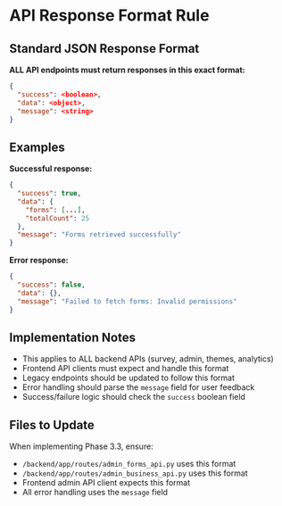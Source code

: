 # API Response Format Rule

## Standard JSON Response Format

**ALL API endpoints must return responses in this exact format:**

```json
{
  "success": <boolean>,
  "data": <object>,
  "message": <string>
}
```

## Examples

**Successful response:**
```json
{
  "success": true,
  "data": {
    "forms": [...],
    "totalCount": 25
  },
  "message": "Forms retrieved successfully"
}
```

**Error response:**
```json
{
  "success": false,
  "data": {},
  "message": "Failed to fetch forms: Invalid permissions"
}
```

## Implementation Notes

- This applies to ALL backend APIs (survey, admin, themes, analytics)
- Frontend API clients must expect and handle this format
- Legacy endpoints should be updated to follow this format
- Error handling should parse the `message` field for user feedback
- Success/failure logic should check the `success` boolean field

## Files to Update

When implementing Phase 3.3, ensure:
- `/backend/app/routes/admin_forms_api.py` uses this format
- `/backend/app/routes/admin_business_api.py` uses this format  
- Frontend admin API client expects this format
- All error handling uses the `message` field